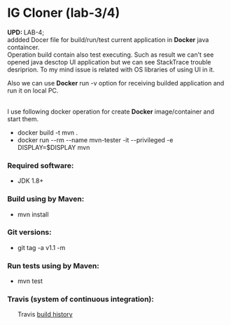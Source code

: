 # IG Cloner (lab-3/4)
<p>
<b>UPD: </b>
LAB-4;
<br/>
addded Docer file for build/run/test current application in <b>Docker</b> java containcer.	
<br/>
Operation build contain also test executing.
Such as result we can't see opened java desctop UI application but we can see StackTrace trouble desriprion. To my mind issue is related with OS libraries of using UI in it.

<br/>

Also we can use <b>Docker</b> run -v option for receiving builded application and run it on local PC.

<br/>
I use following docker operation for create <b>Docker</b> image/container and start them.
<ul>
	<li>docker build -t mvn .</li>
	<li>docker run --rm --name mvn-tester -it --privileged -e DISPLAY=$DISPLAY mvn</li>
</ul>
</p>

<h3>Required software:</h3>
<ul>
<li>JDK 1.8+</li>
</ul>

<h3>Build using by Maven:</h3>
<ul>
<li>mvn install</li>
</ul>

<h3>Git versions:</h3>
<ul>
<li>git tag -a v1.1 -m </li>
</ul>

<h3>Run tests using by Maven:</h3>
<ul>
<li>mvn test</li>
</ul>

<h3>Travis (system of continuous integration):</h3>
<ul>
<span>Travis</span>
<a href="https://travis-ci.org/Niki-Max-911/lab-3/builds" target="_blank"> build history</a>
</ul>


